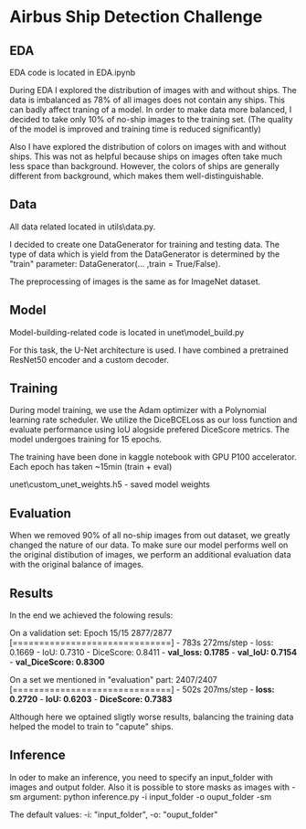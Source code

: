 # Airbus Ship Detection Challenge

## EDA
EDA code is located in EDA.ipynb

During EDA I explored the distribution of images with and without ships. The data is imbalanced as 78% of all images does not contain any ships. This can badly affect traning of a model. In order to make data more balanced, I decided to take only 10% of no-ship images to the training set. (The quality of the model is improved and training time is reduced significantly)

Also I have explored the distribution of colors on images with and without ships. This was not as helpful because ships on images often take much less space than background. However, the colors of ships are generally different from background, which makes them well-distinguishable.


## Data

All data related located in utils\data.py.

I decided to create one DataGenerator for training and testing data. The type of data which is yield from the DataGenerator is determined by the "train" parameter: DataGenerator(... ,train = True/False).

The preprocessing of images is the same as for ImageNet dataset.

## Model 

Model-building-related code is located in unet\model_build.py

For this task, the U-Net architecture is used. I have combined a pretrained ResNet50 encoder and a custom decoder.

## Training

During model training, we use the Adam optimizer with a Polynomial learning rate scheduler. We utilize the DiceBCELoss as our loss function and evaluate performance using IoU alogside prefered DiceScore metrics. The model undergoes training for 15 epochs.

The training have been done in kaggle notebook with GPU P100 accelerator. Each epoch has taken ~15min (train + eval)

unet\custom_unet_weights.h5 - saved model weights

## Evaluation

When we removed 90% of all no-ship images from out dataset, we greatly changed the nature of our data. To make sure our model performs well on the original distibution of images, we perform an additional evaluation data with the original balance of images.


## Results

In the end we achieved the folowing resuls:

On a validation set:
Epoch 15/15
2877/2877 [==============================] - 783s 272ms/step - loss: 0.1669 - IoU: 0.7310 - DiceScore: 0.8411 - **val_loss: 0.1785** - **val_IoU: 0.7154** - **val_DiceScore: 0.8300**

On a set we mentioned in "evaluation" part:
2407/2407 [==============================] - 502s 207ms/step - **loss: 0.2720** - **IoU: 0.6203** - **DiceScore: 0.7383**

Although here we optained sligtly worse results, balancing the training data helped the model to train to "capute" ships. 


## Inference

In oder to make an inference, you need to specify an input_folder with images and output folder. Also it is possible to store masks as images with -sm argument:
python inference.py -i input_folder -o ouput_folder -sm

The default values: -i: "input_folder", -o: "ouput_folder"







